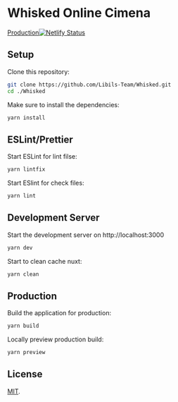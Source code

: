 # Whisked Online Cimena
[Production](https://ineffable-cinema.netlify.app/)[![Netlify Status](https://api.netlify.com/api/v1/badges/2a61cc30-0682-4528-8985-8151e98b9ac2/deploy-status)](https://app.netlify.com/sites/ineffable-cinema/deploys)

## Setup

Clone this repository:

```bash
git clone https://github.com/Libils-Team/Whisked.git
cd ./Whisked
```

Make sure to install the dependencies:

```bash
yarn install
```

## ESLint/Prettier

Start ESLint for lint filse:

```bash
yarn lintfix
```

Start ESlint for check files:

```bash
yarn lint
```

## Development Server

Start the development server on http://localhost:3000

```bash
yarn dev
```

Start to clean cache nuxt:

```bash
yarn clean
```

## Production

Build the application for production:

```bash
yarn build
```

Locally preview production build:

```bash
yarn preview
```

## License

[MIT](LICENSE).

